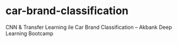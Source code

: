 # car-brand-classification
CNN &amp; Transfer Learning ile Car Brand Classification – Akbank Deep Learning Bootcamp
